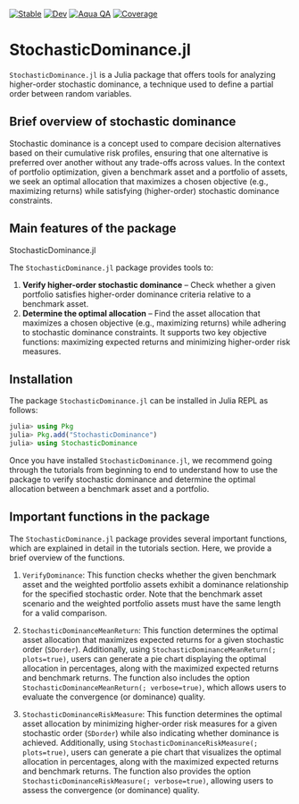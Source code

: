 [![Stable](https://img.shields.io/badge/docs-stable-blue.svg)](https://rajmadan96.github.io/StochasticDominance.jl/stable/)
[![Dev](https://img.shields.io/badge/docs-dev-blue.svg)](https://rajmadan96.github.io/StochasticDominance.jl/dev/)
[![Aqua QA](https://img.shields.io/badge/Aqua.jl-%F0%9F%8C%A2-aqua.svg)](https://github.com/JuliaTesting/Aqua.jl)
[![Coverage](https://codecov.io/gh/rajmadan96/StochasticDominance.jl/branch/main/graph/badge.svg)](https://codecov.io/gh/rajmadan96/StochasticDominance.jl)

# StochasticDominance.jl

`StochasticDominance.jl` is a Julia package that offers tools for analyzing higher-order stochastic dominance, a technique used to define a partial order between random variables.

## Brief overview of stochastic dominance

Stochastic dominance is a concept used to compare decision alternatives based on their cumulative risk profiles, ensuring that one alternative is preferred over another without any trade-offs across values.
In the context of portfolio optimization, given a benchmark asset and a portfolio of assets, we seek an optimal allocation that maximizes a chosen objective (e.g., maximizing returns) while satisfying (higher-order) stochastic dominance constraints. 

## Main features of the package

StochasticDominance.jl 

The `StochasticDominance.jl` package provides tools to:

1. **Verify higher-order stochastic dominance** – Check whether a given portfolio satisfies higher-order dominance criteria relative to a benchmark asset.
2. **Determine the optimal allocation** – Find the asset allocation that maximizes a chosen objective (e.g., maximizing returns) while adhering to stochastic dominance constraints. It supports two key objective functions: maximizing expected returns and minimizing higher-order risk measures.  

## Installation

The package `StochasticDominance.jl` can be installed in Julia REPL as follows:

```julia
julia> using Pkg
julia> Pkg.add("StochasticDominance")
julia> using StochasticDominance
```

Once you have installed `StochasticDominance.jl`, we recommend going through the tutorials from beginning to end to understand how to use the package to verify stochastic dominance and determine the optimal allocation between a benchmark asset and a portfolio.

## Important functions in the package

The `StochasticDominance.jl` package provides several important functions, which are explained in detail in the tutorials section.
Here, we provide a brief overview of the functions.

1. `VerifyDominance`: This function checks whether the given benchmark asset and the weighted portfolio assets exhibit a dominance relationship for the specified stochastic order. Note that the benchmark asset scenario and the weighted portfolio assets must have the same length for a valid comparison.

2. `StochasticDominanceMeanReturn`: This function determines the optimal asset allocation that maximizes expected returns for a given stochastic order (`SDorder`).
Additionally, using `StochasticDominanceMeanReturn(; plots=true)`, users can generate a pie chart displaying the optimal allocation in percentages, along with the maximized expected returns and benchmark returns. The function also includes the option `StochasticDominanceMeanReturn(; verbose=true)`, which allows users to evaluate the convergence (or dominance) quality.

3. `StochasticDominanceRiskMeasure`: This function determines the optimal asset allocation by minimizing higher-order risk measures for a given stochastic order (`SDorder`) while also indicating whether dominance is achieved. Additionally, using `StochasticDominanceRiskMeasure(; plots=true)`, users can generate a pie chart that visualizes the optimal allocation in percentages, along with the maximized expected returns and benchmark returns. The function also provides the option `StochasticDominanceRiskMeasure(; verbose=true)`, allowing users to assess the convergence (or dominance) quality.

